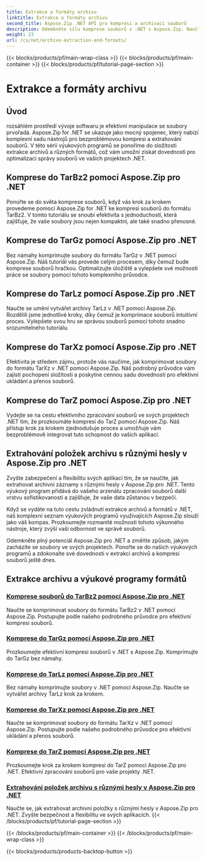 ```yaml
---
title: Extrakce a formáty archivu
linktitle: Extrakce a formáty archivu
second_title: Aspose.Zip .NET API pro kompresi a archivaci souborů
description: Odemkněte sílu komprese souborů v .NET s Aspose.Zip. Naučte se komprimovat soubory do různých formátů, jako jsou TarBz2, TarGz a TarZ pro efektivní ukládání.
weight: 23
url: /cs/net/archive-extraction-and-formats/
---
```


{{< blocks/products/pf/main-wrap-class >}}
{{< blocks/products/pf/main-container >}}
{{< blocks/products/pf/tutorial-page-section >}}

# Extrakce a formáty archivu


## Úvod

rozsáhlém prostředí vývoje softwaru je efektivní manipulace se soubory prvořadá. Aspose.Zip for .NET se ukazuje jako mocný spojenec, který nabízí komplexní sadu nástrojů pro bezproblémovou kompresi a extrahování souborů. V této sérii výukových programů se ponoříme do složitosti extrakce archivů a různých formátů, což vám umožní získat dovednosti pro optimalizaci správy souborů ve vašich projektech .NET.

## Komprese do TarBz2 pomocí Aspose.Zip pro .NET

Ponořte se do světa komprese souborů, když vás krok za krokem provedeme pomocí Aspose.Zip for .NET ke kompresi souborů do formátu TarBz2. V tomto tutoriálu se snoubí efektivita s jednoduchostí, která zajišťuje, že vaše soubory jsou nejen kompaktní, ale také snadno přenosné.

## Komprese do TarGz pomocí Aspose.Zip pro .NET

Bez námahy komprimujte soubory do formátu TarGz v .NET pomocí Aspose.Zip. Náš tutoriál vás provede celým procesem, díky čemuž bude komprese souborů hračkou. Optimalizujte úložiště a vylepšete své možnosti práce se soubory pomocí tohoto komplexního průvodce.

## Komprese do TarLz pomocí Aspose.Zip pro .NET

Naučte se umění vytvářet archivy TarLz v .NET pomocí Aspose.Zip. Rozdělili jsme jednotlivé kroky, díky čemuž je komprimace souborů intuitivní proces. Vylepšete svou hru se správou souborů pomocí tohoto snadno srozumitelného tutoriálu.

## Komprese do TarXz pomocí Aspose.Zip pro .NET

Efektivita je středem zájmu, protože vás naučíme, jak komprimovat soubory do formátu TarXz v .NET pomocí Aspose.Zip. Náš podrobný průvodce vám zajistí pochopení složitosti a poskytne cennou sadu dovedností pro efektivní ukládání a přenos souborů.

## Komprese do TarZ pomocí Aspose.Zip pro .NET

Vydejte se na cestu efektivního zpracování souborů ve svých projektech .NET tím, že prozkoumáte kompresi do TarZ pomocí Aspose.Zip. Náš přístup krok za krokem zjednodušuje proces a umožňuje vám bezproblémově integrovat tuto schopnost do vašich aplikací.

## Extrahování položek archivu s různými hesly v Aspose.Zip pro .NET

Zvyšte zabezpečení a flexibilitu svých aplikací tím, že se naučíte, jak extrahovat archivní záznamy s různými hesly v Aspose.Zip pro .NET. Tento výukový program přidává do vašeho arzenálu zpracování souborů další vrstvu sofistikovanosti a zajišťuje, že vaše data zůstanou v bezpečí.

Když se vydáte na tuto cestu zvládnutí extrakce archivů a formátů v .NET, náš komplexní seznam výukových programů využívajících Aspose.Zip slouží jako váš kompas. Prozkoumejte rozmanité možnosti tohoto výkonného nástroje, který zvýší vaši odbornost ve správě souborů.

Odemkněte plný potenciál Aspose.Zip pro .NET a změňte způsob, jakým zacházíte se soubory ve svých projektech. Ponořte se do našich výukových programů a zdokonalte své dovednosti v extrakci archivů a kompresi souborů ještě dnes.

## Extrakce archivu a výukové programy formátů
### [Komprese souborů do TarBz2 pomocí Aspose.Zip pro .NET](./compress-to-tar-bz2/)
Naučte se komprimovat soubory do formátu TarBz2 v .NET pomocí Aspose.Zip. Postupujte podle našeho podrobného průvodce pro efektivní kompresi souborů.
### [Komprese do TarGz pomocí Aspose.Zip pro .NET](./compress-to-tar-gz/)
Prozkoumejte efektivní kompresi souborů v .NET s Aspose.Zip. Komprimujte do TarGz bez námahy.
### [Komprese do TarLz pomocí Aspose.Zip pro .NET](./compress-to-tar-lz/)
Bez námahy komprimujte soubory v .NET pomocí Aspose.Zip. Naučte se vytvářet archivy TarLz krok za krokem.
### [Komprese do TarXz pomocí Aspose.Zip pro .NET](./compress-to-tar-xz/)
Naučte se komprimovat soubory do formátu TarXz v .NET pomocí Aspose.Zip. Postupujte podle našeho podrobného průvodce pro efektivní ukládání a přenos souborů.
### [Komprese do TarZ pomocí Aspose.Zip pro .NET](./compress-to-tar-z/)
Prozkoumejte krok za krokem kompresi do TarZ pomocí Aspose.Zip pro .NET. Efektivní zpracování souborů pro vaše projekty .NET.
### [Extrahování položek archivu s různými hesly v Aspose.Zip pro .NET](./extract-archive-different-passwords/)
Naučte se, jak extrahovat archivní položky s různými hesly v Aspose.Zip pro .NET. Zvyšte bezpečnost a flexibilitu ve svých aplikacích.
{{< /blocks/products/pf/tutorial-page-section >}}

{{< /blocks/products/pf/main-container >}}
{{< /blocks/products/pf/main-wrap-class >}}

{{< blocks/products/products-backtop-button >}}

